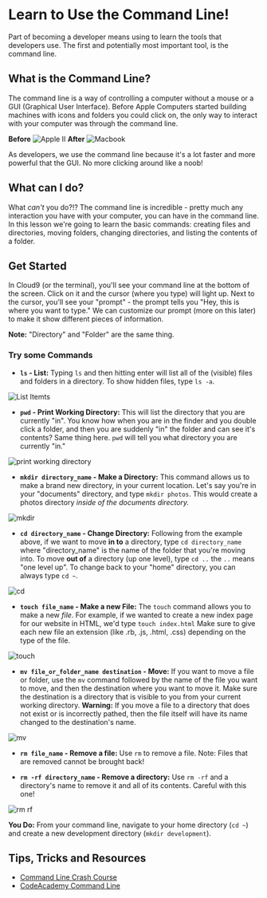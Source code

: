 # Learn to Use the Command Line!
Part of becoming a developer means using to learn the tools that developers use. The first and potentially most important tool, is the command line.

## What is the Command Line?
The command line is a way of controlling a computer without a mouse or a GUI (Graphical User Interface). Before Apple Computers started building machines with icons and folders you could click on, the only way to interact with your computer was through the command line.

**Before**
![Apple II](https://s3.amazonaws.com/upperline/curriculum-assets/command-line/Apple_II.jpg)
**After** ![Macbook](https://s3.amazonaws.com/upperline/curriculum-assets/command-line/macbook.jpg)

As developers, we use the command line because it's a lot faster and more powerful that the GUI. No more clicking around like a noob!

## What can I do?
What *can't* you do?!? The command line is incredible - pretty much any interaction you have with your computer, you can have in the command line. In this lesson we're going to learn the basic commands: creating files and directories, moving folders, changing directories, and listing the contents of a folder.

## Get Started
In Cloud9 (or the terminal), you'll see your command line at the bottom of the screen. Click on it and the cursor (where you type) will light up. Next to the cursor, you'll see your "prompt" - the prompt tells you "Hey, this is where you want to type." We can customize our prompt (more on this later) to make it show different pieces of information.

**Note:** "Directory" and "Folder" are the same thing.

### Try some Commands
+ **`ls` - List:** Typing `ls` and then hitting enter will list all of the (visible) files and folders in a directory. To show hidden files, type `ls -a`.

![List Itemts](https://s3.amazonaws.com/upperline/curriculum-assets/command-line/1+ls+.gif)

+ **`pwd` - Print Working Directory:** This will list the directory that you are currently "in". You know how when you are in the finder and you double click a folder, and then you are suddenly "in" the folder and can see it's contents? Same thing here. `pwd` will tell you what directory you are currently "in."

![print working directory](https://s3.amazonaws.com/upperline/curriculum-assets/command-line/2+pwd.gif)

+ **`mkdir directory_name` - Make a Directory:** This command allows us to make a brand new directory, in your current location. Let's say you're in your "documents" directory, and type `mkdir photos`. This would create a photos directory *inside of the documents directory.*

![mkdir](https://s3.amazonaws.com/upperline/curriculum-assets/command-line/3+mkdir.gif)

+ **`cd directory_name` - Change Directory:** Following from the example above, if we want to move **in to** a directory, type `cd directory_name` where "directory_name" is the name of the folder that you're moving into. To move **out of** a directory (up one level), type `cd ..` the `..` means "one level up". To change back to your "home" directory, you can always type `cd ~`.

![cd](https://s3.amazonaws.com/upperline/curriculum-assets/command-line/4+cd+photos.gif)

+ **`touch file_name` - Make a new File:** The `touch` command allows you to make a new *file*. For example, if we wanted to create a new index page for our website in HTML, we'd type `touch index.html` Make sure to give each new file an extension (like .rb, .js, .html, .css) depending on the type of the file.

![touch](https://s3.amazonaws.com/upperline/curriculum-assets/command-line/5+touch+index.html.gif)

+ **`mv file_or_folder_name destination` - Move:** If you want to move a file or folder, use the `mv` command followed by the name of the file you want to move, and then the destination where you want to move it. Make sure the destination is a directory that is visible to you from your current working directory. **Warning:** If you move a file to a directory that does not exist or is incorrectly pathed, then the file itself will have its name changed to the destination's name.

![mv](https://s3.amazonaws.com/upperline/curriculum-assets/command-line/6+mv+index+.gif)

+ **`rm file_name` - Remove a file:** Use `rm` to remove a file. Note: Files that are removed cannot be brought back!

+ **`rm -rf directory_name` - Remove a directory:** Use `rm -rf` and a directory's name to remove it and all of its contents. Careful with this one!

![rm rf](https://s3.amazonaws.com/upperline/curriculum-assets/command-line/7+rm+and+rm+-rf.gif)

**You Do:** From your command line, navigate to your home directory (`cd ~`) and create a new development directory (`mkdir development`).

## Tips, Tricks and Resources
+ [Command Line Crash Course](https://learnpythonthehardway.org/book/appendixa.html)
+ [CodeAcademy Command Line](https://www.codecademy.com/learn/learn-the-command-line)
